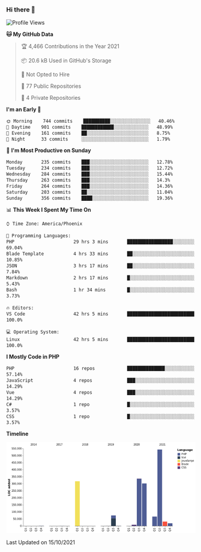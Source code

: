 ### Hi there 👋

<!--START_SECTION:waka-->
![Profile Views](http://img.shields.io/badge/Profile%20Views-6-blue)

**🐱 My GitHub Data** 

> 🏆 4,466 Contributions in the Year 2021
 > 
> 📦 20.6 kB Used in GitHub's Storage 
 > 
> 🚫 Not Opted to Hire
 > 
> 📜 77 Public Repositories 
 > 
> 🔑 4 Private Repositories  
 > 
**I'm an Early 🐤** 

```text
🌞 Morning    744 commits    ██████████░░░░░░░░░░░░░░░   40.46% 
🌆 Daytime    901 commits    ████████████░░░░░░░░░░░░░   48.99% 
🌃 Evening    161 commits    ██░░░░░░░░░░░░░░░░░░░░░░░   8.75% 
🌙 Night      33 commits     ░░░░░░░░░░░░░░░░░░░░░░░░░   1.79%

```
📅 **I'm Most Productive on Sunday** 

```text
Monday       235 commits    ███░░░░░░░░░░░░░░░░░░░░░░   12.78% 
Tuesday      234 commits    ███░░░░░░░░░░░░░░░░░░░░░░   12.72% 
Wednesday    284 commits    ███░░░░░░░░░░░░░░░░░░░░░░   15.44% 
Thursday     263 commits    ███░░░░░░░░░░░░░░░░░░░░░░   14.3% 
Friday       264 commits    ███░░░░░░░░░░░░░░░░░░░░░░   14.36% 
Saturday     203 commits    ██░░░░░░░░░░░░░░░░░░░░░░░   11.04% 
Sunday       356 commits    ████░░░░░░░░░░░░░░░░░░░░░   19.36%

```


📊 **This Week I Spent My Time On** 

```text
⌚︎ Time Zone: America/Phoenix

💬 Programming Languages: 
PHP                      29 hrs 3 mins       █████████████████░░░░░░░░   69.04% 
Blade Template           4 hrs 33 mins       ██░░░░░░░░░░░░░░░░░░░░░░░   10.85% 
JSON                     3 hrs 17 mins       ██░░░░░░░░░░░░░░░░░░░░░░░   7.84% 
Markdown                 2 hrs 17 mins       █░░░░░░░░░░░░░░░░░░░░░░░░   5.43% 
Bash                     1 hr 34 mins        █░░░░░░░░░░░░░░░░░░░░░░░░   3.73%

🔥 Editors: 
VS Code                  42 hrs 5 mins       █████████████████████████   100.0%

💻 Operating System: 
Linux                    42 hrs 5 mins       █████████████████████████   100.0%

```

**I Mostly Code in PHP** 

```text
PHP                      16 repos            ██████████████░░░░░░░░░░░   57.14% 
JavaScript               4 repos             ███░░░░░░░░░░░░░░░░░░░░░░   14.29% 
Vue                      4 repos             ███░░░░░░░░░░░░░░░░░░░░░░   14.29% 
C#                       1 repo              █░░░░░░░░░░░░░░░░░░░░░░░░   3.57% 
CSS                      1 repo              █░░░░░░░░░░░░░░░░░░░░░░░░   3.57%

```


**Timeline**

![Chart not found](https://raw.githubusercontent.com/mikebronner/mikebronner/master/charts/bar_graph.png) 


 Last Updated on 15/10/2021
<!--END_SECTION:waka-->

<!--
**mikebronner/mikebronner** is a ✨ _special_ ✨ repository because its `README.md` (this file) appears on your GitHub profile.

Here are some ideas to get you started:

- 🔭 I’m currently working on ...
- 🌱 I’m currently learning ...
- 👯 I’m looking to collaborate on ...
- 🤔 I’m looking for help with ...
- 💬 Ask me about ...
- 📫 How to reach me: ...
- 😄 Pronouns: ...
- ⚡ Fun fact: ...
-->
